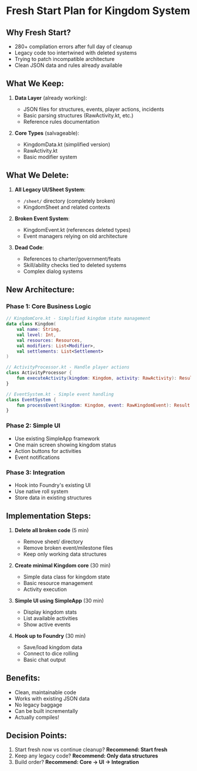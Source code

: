 # Fresh Start Plan for Kingdom System

## Why Fresh Start?
- 280+ compilation errors after full day of cleanup
- Legacy code too intertwined with deleted systems
- Trying to patch incompatible architecture
- Clean JSON data and rules already available

## What We Keep:
1. **Data Layer** (already working):
   - JSON files for structures, events, player actions, incidents
   - Basic parsing structures (RawActivity.kt, etc.)
   - Reference rules documentation

2. **Core Types** (salvageable):
   - KingdomData.kt (simplified version)
   - RawActivity.kt
   - Basic modifier system

## What We Delete:
1. **All Legacy UI/Sheet System**:
   - `/sheet/` directory (completely broken)
   - KingdomSheet and related contexts

2. **Broken Event System**:
   - KingdomEvent.kt (references deleted types)
   - Event managers relying on old architecture

3. **Dead Code**:
   - References to charter/government/feats
   - Skill/ability checks tied to deleted systems
   - Complex dialog systems

## New Architecture:

### Phase 1: Core Business Logic
```kotlin
// KingdomCore.kt - Simplified kingdom state management
data class Kingdom(
    val name: String,
    val level: Int,
    val resources: Resources,
    val modifiers: List<Modifier>,
    val settlements: List<Settlement>
)

// ActivityProcessor.kt - Handle player actions
class ActivityProcessor {
    fun executeActivity(kingdom: Kingdom, activity: RawActivity): Result
}

// EventSystem.kt - Simple event handling
class EventSystem {
    fun processEvent(kingdom: Kingdom, event: RawKingdomEvent): Result
}
```

### Phase 2: Simple UI
- Use existing SimpleApp framework
- One main screen showing kingdom status
- Action buttons for activities
- Event notifications

### Phase 3: Integration
- Hook into Foundry's existing UI
- Use native roll system
- Store data in existing structures

## Implementation Steps:

1. **Delete all broken code** (5 min)
   - Remove sheet/ directory
   - Remove broken event/milestone files
   - Keep only working data structures

2. **Create minimal Kingdom core** (30 min)
   - Simple data class for kingdom state
   - Basic resource management
   - Activity execution

3. **Simple UI using SimpleApp** (30 min)
   - Display kingdom stats
   - List available activities
   - Show active events

4. **Hook up to Foundry** (30 min)
   - Save/load kingdom data
   - Connect to dice rolling
   - Basic chat output

## Benefits:
- Clean, maintainable code
- Works with existing JSON data
- No legacy baggage
- Can be built incrementally
- Actually compiles!

## Decision Points:
1. Start fresh now vs continue cleanup? **Recommend: Start fresh**
2. Keep any legacy code? **Recommend: Only data structures**
3. Build order? **Recommend: Core → UI → Integration**
